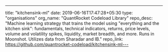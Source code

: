 ---
title: "kitchensink-ml"
date: 2019-06-16T17:47:28+05:30
type: "organisations"
org_name: "QuantRocket Codeload Library"
repo_desc: "Machine learning strategy that trains the model using "everything and the kitchen sink": fundamentals, technical indicators, returns, price levels, volume and volatility spikes, liquidity, market breadth, and more. Runs in Moonshot. Utilizes data from Sharadar and IB."
repo_link: https://github.com/quantrocket-codeload/kitchensink-ml---